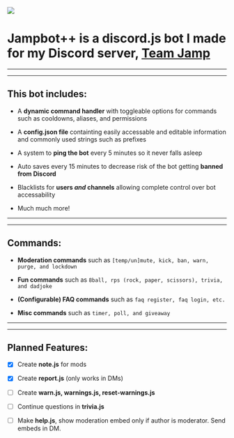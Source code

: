 ![](https://media.discordapp.net/attachments/722174152357707776/724385495378821170/20200416_063556_0000.png?width=1023&height=256)

# Jampbot++ is a discord.js bot I made for my Discord server, [Team Jamp](https://discord.gg/STbuRN)

---

---

## This bot includes:

- A **dynamic command handler** with toggleable options for commands such as cooldowns, aliases, and permissions

- A **config.json file** containting easily accessable and editable information and commonly used strings such as prefixes

- A system to **ping the bot** every 5 minutes so it never falls asleep

- Auto saves every 15 minutes to decrease risk of the bot getting **banned from Discord**

- Blacklists for **users _and_ channels** allowing complete control over bot accessability

- Much much more!

---

---

## Commands:

- **Moderation commands** such as `[temp/un]mute, kick, ban, warn, purge, and lockdown`

- **Fun commands** such as `8ball, rps (rock, paper, scissors), trivia, and dadjoke`

- **(Configurable) FAQ commands** such as `faq register, faq login, etc.`

- **Misc commands** such as `timer, poll, and giveaway`

---

---

## Planned Features:

- [x] Create **note.js** for mods

- [x] Create **report.js** (only works in DMs)

- [ ] Create **warn.js, warnings.js, reset-warnings.js**

- [ ] Continue questions in **trivia.js**

- [ ] Make **help.js**, show moderation embed only if author is moderator. Send embeds in DM.
